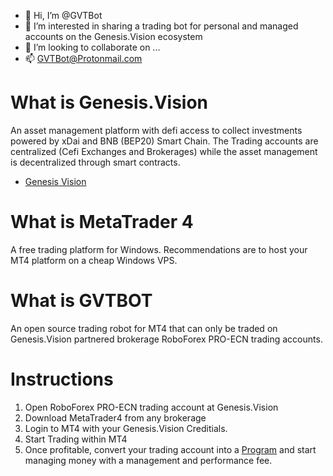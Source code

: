 - 👋 Hi, I’m @GVTBot
- 👀 I’m interested in sharing a trading bot for personal and managed accounts on the Genesis.Vision ecosystem
- 💞️ I’m looking to collaborate on ...
- 📫 GVTBot@Protonmail.com

# What is Genesis.Vision
An asset management platform with defi access to collect investments powered by xDai and BNB (BEP20) Smart Chain. The Trading accounts are centralized (Cefi Exchanges and Brokerages) while the asset management is decentralized through smart contracts. 
- [Genesis Vision](https://genesis.vision/)
# What is MetaTrader 4
A free trading platform for Windows. Recommendations are to host your MT4 platform on a cheap Windows VPS. 

# What is GVTBOT
An open source trading robot for MT4 that can only be traded on Genesis.Vision partnered brokerage RoboForex PRO-ECN trading accounts. 

# Instructions
1. Open RoboForex PRO-ECN trading account at Genesis.Vision
2. Download MetaTrader4 from any brokerage 
3. Login to MT4 with your Genesis.Vision Creditials. 
4. Start Trading within MT4
5. Once profitable, convert your trading account into a [Program](https://genesis.vision/invest/programs) and start managing money with a management and performance fee. 
